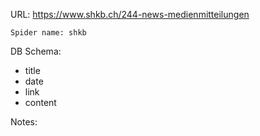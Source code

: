 URL: https://www.shkb.ch/244-news-medienmitteilungen

    Spider name: shkb

DB Schema:
- title
- date
- link
- content

Notes: